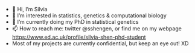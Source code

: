 - 👋 Hi, I’m Silvia
- 👀 I’m interested in statistics, genetics & computational biology
- 🌱 I’m currently doing my PhD in statistical genetics
- 📫 How to reach me: twitter @sshengen, or find me on my webpage https://www.ed.ac.uk/profile/silvia-shen-phd-student
- Most of my projects are currently confidential, but keep an eye out! XD
